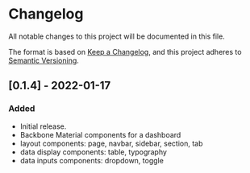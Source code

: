 # Changelog
All notable changes to this project will be documented in this file.

The format is based on [Keep a Changelog](https://keepachangelog.com/en/1.0.0/),
and this project adheres to [Semantic Versioning](https://semver.org/spec/v2.0.0.html).

## [0.1.4] - 2022-01-17
### Added
 - Initial release.
 - Backbone Material components for a dashboard
  - layout components: page, navbar, sidebar, section, tab
  - data display components: table, typography
  - data inputs components: dropdown, toggle
